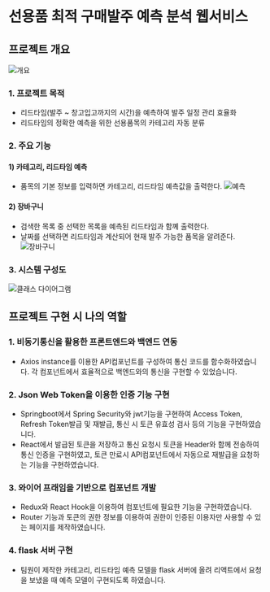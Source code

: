 # 선용품 최적 구매발주 예측 분석 웹서비스
## 프로젝트 개요
![개요](https://user-images.githubusercontent.com/106790381/224225899-91d33ddd-9255-4dda-b5ea-13def31bc4c0.jpg)
### 1. 프로젝트 목적
- 리드타임(발주 ~ 창고입고까지의 시간)을 예측하여 발주 일정 관리 효율화
- 리드타임의 정확한 예측을 위한 선용품목의 카테고리 자동 분류
### 2. 주요 기능
#### 1) 카테고리, 리드타임 예측 
- 품목의 기본 정보를 입력하면 카테고리, 리드타임 예측값을 출력한다.
![예측](https://user-images.githubusercontent.com/106790381/224226490-4e32f307-38cd-4763-be2b-1a07434ec87d.jpg)

#### 2) 장바구니
- 검색한 목록 중 선택한 목록을 예측된 리드타임과 함꼐 출력한다.
- 날짜를 선택하면 리드타임과 계산되어 현재 발주 가능한 품목을 알려준다.
![장바구니](https://user-images.githubusercontent.com/106790381/224226860-ec4a048b-72c8-4634-95fb-6ee37858f524.jpg)

### 3. 시스템 구성도
![클래스 다이어그램](https://user-images.githubusercontent.com/106790381/224227198-419f5121-9843-47a0-8c34-d5ba8c7251e6.jpg)

## 프로젝트 구현 시 나의 역할
### 1. 비동기통신을 활용한 프론트엔드와 백엔드 연동
- Axios instance를 이용한 API컴포넌트를 구성하여 통신 코드를 함수화하였습니다. 각 컴포넌트에서 효율적으로 백엔드와의 통신을 구현할 수 있었습니다.
### 2. Json Web Token을 이용한 인증 기능 구현
- Springboot에서 Spring Security와 jwt기능을 구현하여 Access Token, Refresh Token발급 및 재발급, 통신 시 토큰 유효성 검사 등의 기능을 구현하였습니다.
- React에서 발급된 토큰을 저장하고 통신 요청시 토큰을 Header와 함께 전송하여 통신 인증을 구현하였고, 토큰 만료시 API컴포넌트에서 자동으로 재발급을 요청하는 기능을 구현하였습니다.
### 3. 와이어 프래임을 기반으로 컴포넌트 개발
- Redux와 React Hook을 이용하여 컴포넌트에 필요한 기능을 구현하였습니다.
- Router 기능과 토큰의 권한 정보를 이용하여 권한이 인증된 이용자만 사용할 수 있는 페이지를 제작하였습니다.
### 4. flask 서버 구현
- 팀원이 제작한 카테고리, 리드타임 예측 모델을 flask 서버에 올려 리액트에서 요청을 보냈을 때 예측 모델이 구현되도록 하였습니다.
